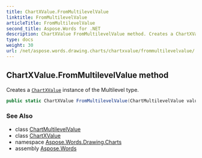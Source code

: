 ```yaml
---
title: ChartXValue.FromMultilevelValue
linktitle: FromMultilevelValue
articleTitle: FromMultilevelValue
second_title: Aspose.Words for .NET
description: ChartXValue FromMultilevelValue method. Creates a ChartXValue instance of the Multilevel type in C#.
type: docs
weight: 30
url: /net/aspose.words.drawing.charts/chartxvalue/frommultilevelvalue/
---
```

## ChartXValue.FromMultilevelValue method

Creates a [`ChartXValue`](../) instance of the Multilevel type.

```csharp
public static ChartXValue FromMultilevelValue(ChartMultilevelValue value)
```

### See Also

* class [ChartMultilevelValue](../../chartmultilevelvalue/)
* class [ChartXValue](../)
* namespace [Aspose.Words.Drawing.Charts](../../chartxvalue/)
* assembly [Aspose.Words](../../../)
